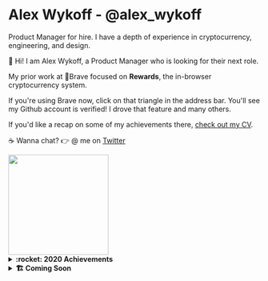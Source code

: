 # Alex Wykoff - @alex_wykoff
Product Manager for hire.  I have a depth of experience in cryptocurrency, engineering, and design.



:wave: Hi! I am Alex Wykoff, a Product Manager who is looking for their next role.

My prior work at :lion:Brave focused on <b>Rewards</b>, the in-browser cryptocurrency system.

If you're using Brave now, click on that triangle in the address bar. You'll see my Github account is verified! I drove that feature and many others.

If you'd like a recap on some of my achievements there, [check out my CV](https://alexwykoff.com/cv/).

:coffee: Wanna chat? :point_right: @ me on <a href="https://twitter.com/alex_wykoff">Twitter</a>

<img src="https://alexwykoff.com/images/flynn.gif" width="200px">


<details>
  <summary><b>:rocket: 2020 Achievements</b></summary>
  <ul>
    <li>I painted and rebuilt a bmx bike for my kid.</li>
    <li>I created [Distributed Camp](https://distributed.camp) a virtual conference on distributed technologies during a global pandemic.</li>
    <li>I made a waxed canvas laptop bag.</li>
    <li>I built an at-home arcade with video conferencing ability.</li>
  </ul>
</details>
<details>
  <summary><b>🏗 Coming Soon</b></summary>
  <ul>
    <li>:soon:Minus - A new way to control your content online.</li>
    <li>🍂Distributed Camp - Fall Jam</li>
    <li>:thinking:AlexParty.Party - A social media project only for folks named Alex</li>
  </ul>
</details>
